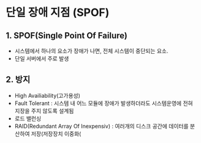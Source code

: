# 단일 장애 지점 (SPOF)

## 1. SPOF(****Single Point Of Failure)****

- 시스템에서 하나의 요소가 장애가 나면, 전체 시스템이 중단되는 요소.
- 단일 서버에서 주로 발생

## 2. 방지

- High Availiability(고가용성)
- Fault Tolerant : 시스템 내 어느 모듈에 장애가 발생하더라도 시스템운영에 전혀 지장을 주지 않도록 설계됨
- 로드 밸런싱
- RAID(Redundant Array Of Inexpensiv) : 여러개의 디스크 공간에 데이터를 분산하여 저장(저장장치 이중화(
